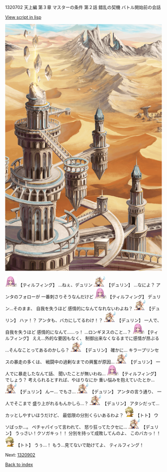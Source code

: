 1320702 天上編 第３章 マスターの条件 第２話 錯乱の契機 バトル開始前の会話

[View script in lisp](../scripts/1320702.txt)

![desert_hill.png](../images/backgrounds/desert_hill.png)

<img src="../images/units/24.png" alt="24.png" height="34"/>
【ティルフィング】
…ねぇ、デュリン

<img src="../images/units/0.png" alt="0.png" height="34"/>
【デュリン】
…なによ？
アンタのフォローが
一番刺さりそうなんだけど

<img src="../images/units/24.png" alt="24.png" height="34"/>
【ティルフィング】
デュリン…そのまま、
自我を失うほど
感情的になんてなれないわよね？

<img src="../images/units/0.png" alt="0.png" height="34"/>
【デュリン】
ハァ！？
アンタも、バカにしてるわけ！？

<img src="../images/units/0.png" alt="0.png" height="34"/>
【デュリン】
一人で、自我を失うほど
感情的になんて……っ！
…ロンギヌスのこと…？

<img src="../images/units/24.png" alt="24.png" height="34"/>
【ティルフィング】
ええ…外的な要因もなく、
制御出来なくなるまでに感情が昂ぶる
…そんなことってあるのかしら？

<img src="../images/units/0.png" alt="0.png" height="34"/>
【デュリン】
確かに…
キラープリンセスの暴走の多くは、
戦闘中の過剰なまでの興奮が原因…

<img src="../images/units/0.png" alt="0.png" height="34"/>
【デュリン】
一人でに暴走したなんて話、
聞いたことが無いわね…

<img src="../images/units/24.png" alt="24.png" height="34"/>
【ティルフィング】
でしょう？
考えられるとすれば、やはりなにか
重い悩みを抱えていたとか…

<img src="../images/units/0.png" alt="0.png" height="34"/>
【デュリン】
んー…
でもさ…

<img src="../images/units/0.png" alt="0.png" height="34"/>
【デュリン】
アンタの言う通り、
一人でそこまで
盛り上がれるもんかしら…？

<img src="../images/units/0.png" alt="0.png" height="34"/>
【デュリン】
アタシだって…
カッとしやすいほうだけど、
最低限の分別くらいあるわよ？

<img src="../images/units/4.png" alt="4.png" height="34"/>
【トト】
ウソばっか…。
ペチャパイって言われて、
怒り狂ってたクセに…

<img src="../images/units/0.png" alt="0.png" height="34"/>
【デュリン】
うっさい！クソガキっ！！
分別を持って成敗してんのよ、
このバカっ！！

<img src="../images/units/4.png" alt="4.png" height="34"/>
【トト】
うぅ…！
もう…見てないで助けてよ、
ティルフィング！

Next: [1320902](1320902.md)

[Back to index](index.md)
